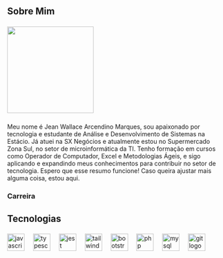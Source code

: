 <h2 align="left">Sobre Mim</h2>

###

<div align="left">
  <img height="200" src=""C:\Users\digid\Downloads\Banner Jean.jpg""  />
</div>

###

<p align="left">Meu nome é Jean Wallace Arcendino Marques, sou apaixonado por tecnologia e estudante de Análise e Desenvolvimento de Sistemas na Estácio. Já atuei na SX Negócios e atualmente estou no Supermercado Zona Sul, no setor de microinformática da TI. Tenho formação em cursos como Operador de Computador, Excel e Metodologias Ágeis, e sigo aplicando e expandindo meus conhecimentos para contribuir no setor de tecnologia.
Espero que esse resumo funcione! Caso queira ajustar mais alguma coisa, estou aqui. </p>

###

<h3 align="left">Carreira</h3>

###



###

<h2 align="left">Tecnologias</h2>

###

<div align="left">
  <img src="https://cdn.jsdelivr.net/gh/devicons/devicon/icons/javascript/javascript-original.svg" height="40" alt="javascript logo"  />
  <img width="12" />
  <img src="https://cdn.jsdelivr.net/gh/devicons/devicon/icons/typescript/typescript-original.svg" height="40" alt="typescript logo"  />
  <img width="12" />
  <img src="https://cdn.jsdelivr.net/gh/devicons/devicon/icons/jest/jest-plain.svg" height="40" alt="jest logo"  />
  <img width="12" />
  <img src="https://cdn.jsdelivr.net/gh/devicons/devicon/icons/tailwindcss/tailwindcss-original-wordmark.svg" height="40" alt="tailwindcss logo"  />
  <img width="12" />
  <img src="https://cdn.jsdelivr.net/gh/devicons/devicon/icons/bootstrap/bootstrap-original.svg" height="40" alt="bootstrap logo"  />
  <img width="12" />
  <img src="https://cdn.jsdelivr.net/gh/devicons/devicon/icons/php/php-original.svg" height="40" alt="php logo"  />
  <img width="12" />
  <img src="https://cdn.jsdelivr.net/gh/devicons/devicon/icons/mysql/mysql-original.svg" height="40" alt="mysql logo"  />
  <img width="12" />
  <img src="https://cdn.jsdelivr.net/gh/devicons/devicon/icons/git/git-original.svg" height="40" alt="git logo"  />
</div>

###
